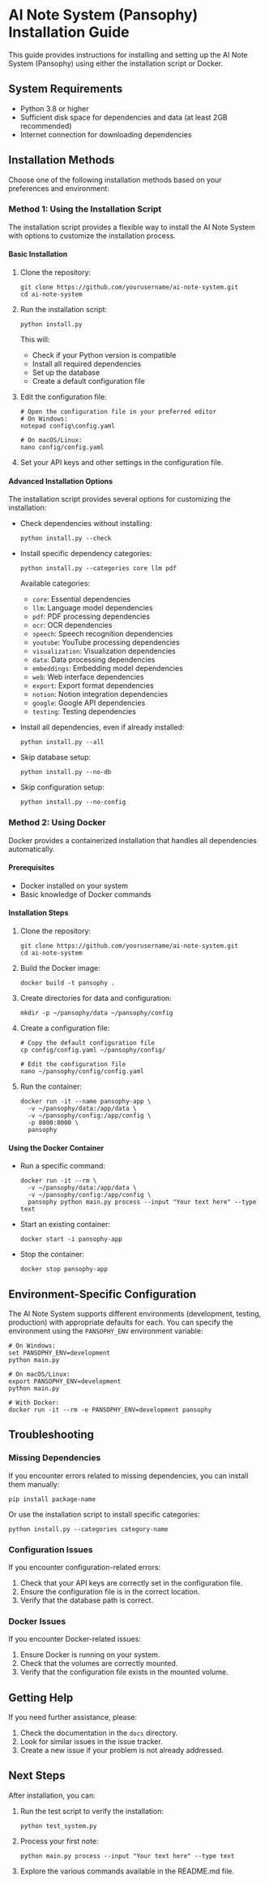 # AI Note System (Pansophy) Installation Guide

This guide provides instructions for installing and setting up the AI Note System (Pansophy) using either the installation script or Docker.

## System Requirements

- Python 3.8 or higher
- Sufficient disk space for dependencies and data (at least 2GB recommended)
- Internet connection for downloading dependencies

## Installation Methods

Choose one of the following installation methods based on your preferences and environment:

### Method 1: Using the Installation Script

The installation script provides a flexible way to install the AI Note System with options to customize the installation process.

#### Basic Installation

1. Clone the repository:
   ```
   git clone https://github.com/yourusername/ai-note-system.git
   cd ai-note-system
   ```

2. Run the installation script:
   ```
   python install.py
   ```

   This will:
   - Check if your Python version is compatible
   - Install all required dependencies
   - Set up the database
   - Create a default configuration file

3. Edit the configuration file:
   ```
   # Open the configuration file in your preferred editor
   # On Windows:
   notepad config\config.yaml
   
   # On macOS/Linux:
   nano config/config.yaml
   ```

4. Set your API keys and other settings in the configuration file.

#### Advanced Installation Options

The installation script provides several options for customizing the installation:

- Check dependencies without installing:
  ```
  python install.py --check
  ```

- Install specific dependency categories:
  ```
  python install.py --categories core llm pdf
  ```

  Available categories:
  - `core`: Essential dependencies
  - `llm`: Language model dependencies
  - `pdf`: PDF processing dependencies
  - `ocr`: OCR dependencies
  - `speech`: Speech recognition dependencies
  - `youtube`: YouTube processing dependencies
  - `visualization`: Visualization dependencies
  - `data`: Data processing dependencies
  - `embeddings`: Embedding model dependencies
  - `web`: Web interface dependencies
  - `export`: Export format dependencies
  - `notion`: Notion integration dependencies
  - `google`: Google API dependencies
  - `testing`: Testing dependencies

- Install all dependencies, even if already installed:
  ```
  python install.py --all
  ```

- Skip database setup:
  ```
  python install.py --no-db
  ```

- Skip configuration setup:
  ```
  python install.py --no-config
  ```

### Method 2: Using Docker

Docker provides a containerized installation that handles all dependencies automatically.

#### Prerequisites

- Docker installed on your system
- Basic knowledge of Docker commands

#### Installation Steps

1. Clone the repository:
   ```
   git clone https://github.com/yourusername/ai-note-system.git
   cd ai-note-system
   ```

2. Build the Docker image:
   ```
   docker build -t pansophy .
   ```

3. Create directories for data and configuration:
   ```
   mkdir -p ~/pansophy/data ~/pansophy/config
   ```

4. Create a configuration file:
   ```
   # Copy the default configuration file
   cp config/config.yaml ~/pansophy/config/
   
   # Edit the configuration file
   nano ~/pansophy/config/config.yaml
   ```

5. Run the container:
   ```
   docker run -it --name pansophy-app \
     -v ~/pansophy/data:/app/data \
     -v ~/pansophy/config:/app/config \
     -p 8000:8000 \
     pansophy
   ```

#### Using the Docker Container

- Run a specific command:
  ```
  docker run -it --rm \
    -v ~/pansophy/data:/app/data \
    -v ~/pansophy/config:/app/config \
    pansophy python main.py process --input "Your text here" --type text
  ```

- Start an existing container:
  ```
  docker start -i pansophy-app
  ```

- Stop the container:
  ```
  docker stop pansophy-app
  ```

## Environment-Specific Configuration

The AI Note System supports different environments (development, testing, production) with appropriate defaults for each. You can specify the environment using the `PANSOPHY_ENV` environment variable:

```
# On Windows:
set PANSOPHY_ENV=development
python main.py

# On macOS/Linux:
export PANSOPHY_ENV=development
python main.py

# With Docker:
docker run -it --rm -e PANSOPHY_ENV=development pansophy
```

## Troubleshooting

### Missing Dependencies

If you encounter errors related to missing dependencies, you can install them manually:

```
pip install package-name
```

Or use the installation script to install specific categories:

```
python install.py --categories category-name
```

### Configuration Issues

If you encounter configuration-related errors:

1. Check that your API keys are correctly set in the configuration file.
2. Ensure the configuration file is in the correct location.
3. Verify that the database path is correct.

### Docker Issues

If you encounter Docker-related issues:

1. Ensure Docker is running on your system.
2. Check that the volumes are correctly mounted.
3. Verify that the configuration file exists in the mounted volume.

## Getting Help

If you need further assistance, please:

1. Check the documentation in the `docs` directory.
2. Look for similar issues in the issue tracker.
3. Create a new issue if your problem is not already addressed.

## Next Steps

After installation, you can:

1. Run the test script to verify the installation:
   ```
   python test_system.py
   ```

2. Process your first note:
   ```
   python main.py process --input "Your text here" --type text
   ```

3. Explore the various commands available in the README.md file.